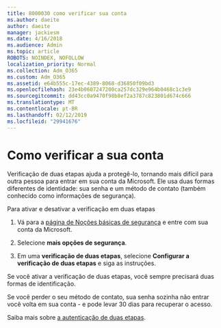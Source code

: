 ```yaml
---
title: 8000030 como verificar sua conta
ms.author: daeite
author: daeite
manager: jackiesm
ms.date: 4/16/2018
ms.audience: Admin
ms.topic: article
ROBOTS: NOINDEX, NOFOLLOW
localization_priority: Normal
ms.collection: Adm_O365
ms.custom: Adm_O365
ms.assetid: e64b555c-17ec-4389-8068-d36850f09bd3
ms.openlocfilehash: 23e4b0607247200ca257dc329e964b0468c1c3e9
ms.sourcegitcommit: dd43cc0a9470f98b8ef2a3787c823801d674c666
ms.translationtype: MT
ms.contentlocale: pt-BR
ms.lasthandoff: 02/12/2019
ms.locfileid: "29941676"
---
```

# <a name="how-to-verify-your-account"></a>Como verificar a sua conta

Verificação de duas etapas ajuda a protegê-lo, tornando mais difícil para outra pessoa para entrar em sua conta da Microsoft. Ele usa duas formas diferentes de identidade: sua senha e um método de contato (também conhecido como informações de segurança). 
  
Para ativar e desativar a verificação em duas etapas
  
1. Vá para a [página de Noções básicas de segurança](https://go.microsoft.com/fwlink/?linkid=842325) e entre com sua conta da Microsoft. 
    
2. Selecione **mais opções de segurança**. 
    
3. Em uma **verificação de duas etapas**, selecione **Configurar a verificação de duas etapas** e siga as instruções. 
    
Se você ativar a verificação de duas etapas, você sempre precisará duas formas de identificação.
  
Se você perder o seu método de contato, sua senha sozinha não entrar você volta em sua conta - e pode levar 30 dias para recuperar o acesso. 
  
Saiba mais sobre [a autenticação de duas etapas](https://go.microsoft.com/fwlink/?linkid=872270).
  

